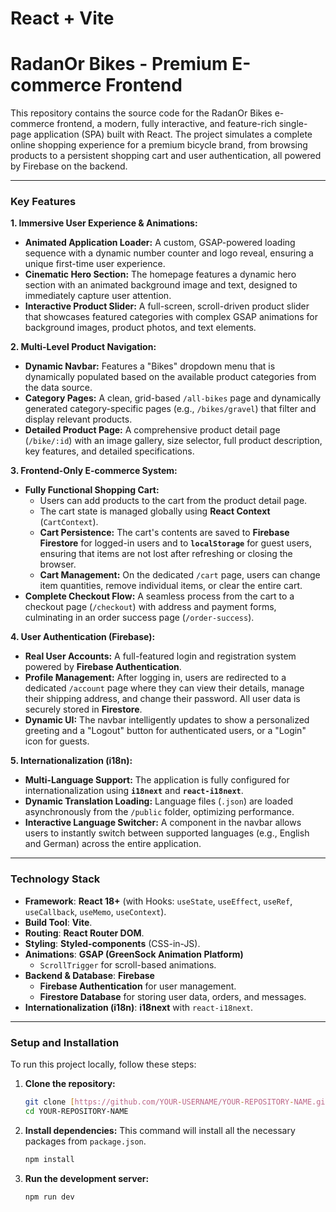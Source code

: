 # React + Vite
# RadanOr Bikes - Premium E-commerce Frontend

This repository contains the source code for the RadanOr Bikes e-commerce frontend, a modern, fully interactive, and feature-rich single-page application (SPA) built with React. The project simulates a complete online shopping experience for a premium bicycle brand, from browsing products to a persistent shopping cart and user authentication, all powered by Firebase on the backend.

---

### Key Features

**1. Immersive User Experience & Animations:**
* **Animated Application Loader:** A custom, GSAP-powered loading sequence with a dynamic number counter and logo reveal, ensuring a unique first-time user experience.
* **Cinematic Hero Section:** The homepage features a dynamic hero section with an animated background image and text, designed to immediately capture user attention.
* **Interactive Product Slider:** A full-screen, scroll-driven product slider that showcases featured categories with complex GSAP animations for background images, product photos, and text elements.

**2. Multi-Level Product Navigation:**
* **Dynamic Navbar:** Features a "Bikes" dropdown menu that is dynamically populated based on the available product categories from the data source.
* **Category Pages:** A clean, grid-based `/all-bikes` page and dynamically generated category-specific pages (e.g., `/bikes/gravel`) that filter and display relevant products.
* **Detailed Product Page:** A comprehensive product detail page (`/bike/:id`) with an image gallery, size selector, full product description, key features, and detailed specifications.

**3. Frontend-Only E-commerce System:**
* **Fully Functional Shopping Cart:**
    * Users can add products to the cart from the product detail page.
    * The cart state is managed globally using **React Context** (`CartContext`).
    * **Cart Persistence:** The cart's contents are saved to **Firebase Firestore** for logged-in users and to **`localStorage`** for guest users, ensuring that items are not lost after refreshing or closing the browser.
    * **Cart Management:** On the dedicated `/cart` page, users can change item quantities, remove individual items, or clear the entire cart.
* **Complete Checkout Flow:** A seamless process from the cart to a checkout page (`/checkout`) with address and payment forms, culminating in an order success page (`/order-success`).

**4. User Authentication (Firebase):**
* **Real User Accounts:** A full-featured login and registration system powered by **Firebase Authentication**.
* **Profile Management:** After logging in, users are redirected to a dedicated `/account` page where they can view their details, manage their shipping address, and change their password. All user data is securely stored in **Firestore**.
* **Dynamic UI:** The navbar intelligently updates to show a personalized greeting and a "Logout" button for authenticated users, or a "Login" icon for guests.

**5. Internationalization (i18n):**
* **Multi-Language Support:** The application is fully configured for internationalization using **`i18next`** and **`react-i18next`**.
* **Dynamic Translation Loading:** Language files (`.json`) are loaded asynchronously from the `/public` folder, optimizing performance.
* **Interactive Language Switcher:** A component in the navbar allows users to instantly switch between supported languages (e.g., English and German) across the entire application.

---

### Technology Stack

* **Framework**: **React 18+** (with Hooks: `useState`, `useEffect`, `useRef`, `useCallback`, `useMemo`, `useContext`).
* **Build Tool**: **Vite**.
* **Routing**: **React Router DOM**.
* **Styling**: **Styled-components** (CSS-in-JS).
* **Animations**: **GSAP (GreenSock Animation Platform)**
    * `ScrollTrigger` for scroll-based animations.
* **Backend & Database**: **Firebase**
    * **Firebase Authentication** for user management.
    * **Firestore Database** for storing user data, orders, and messages.
* **Internationalization (i18n)**: **i18next** with `react-i18next`.

---

### Setup and Installation

To run this project locally, follow these steps:

1.  **Clone the repository:**
    ```bash
    git clone [https://github.com/YOUR-USERNAME/YOUR-REPOSITORY-NAME.git](https://github.com/YOUR-USERNAME/YOUR-REPOSITORY-NAME.git)
    cd YOUR-REPOSITORY-NAME
    ```

2.  **Install dependencies:**
    This command will install all the necessary packages from `package.json`.
    ```bash
    npm install
    ```



4.  **Run the development server:**
    ```bash
    npm run dev
    ```



